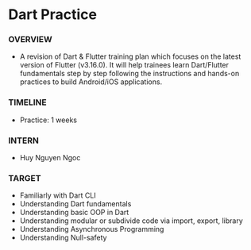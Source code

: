 # Dart Practice

### OVERVIEW
- A revision of Dart & Flutter training plan which focuses on the latest version of Flutter (v3.16.0). It will help trainees learn Dart/Flutter fundamentals step by step following the instructions and hands-on practices to build Android/iOS applications.
### TIMELINE
- Practice: 1 weeks
### INTERN
- Huy Nguyen Ngoc
### TARGET 
- Familiarly with Dart CLI
- Understanding Dart fundamentals 
- Understanding basic OOP in Dart
- Understanding modular or subdivide code via import, export, library
- Understanding Asynchronous Programming
- Understanding Null-safety
